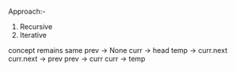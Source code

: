 Approach:-
1. Recursive
2. Iterative

concept remains same
prev -> None
curr -> head
temp -> curr.next
curr.next -> prev
prev -> curr
curr -> temp